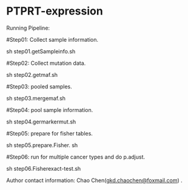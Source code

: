 # PTPRT-expression

Running Pipeline:

#Step01: Collect sample information.

sh step01.getSampleinfo.sh

#Step02: Collect mutation data.

sh step02.getmaf.sh

#Step03: pooled samples.

sh step03.mergemaf.sh

#Step04: pool sample information.

sh step04.germarkermut.sh

#Step05: prepare for fisher tables.

sh step05.prepare.Fisher. sh

#Step06: run for multiple cancer types and do p.adjust.

sh step06.Fisherexact-test.sh

Author contact information: Chao Chen(gkd.chaochen@foxmail.com) .
